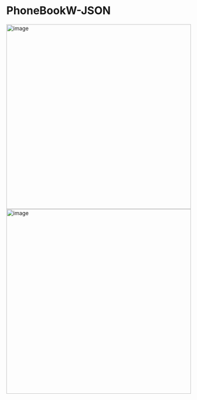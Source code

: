 # PhoneBookW-JSON
<img width="484" alt="image" src="https://github.com/guraygul/PhoneBookW-JSON/assets/58820744/4b178c4d-b383-4461-8aa4-1151ce412318">
<img width="484" alt="image" src="https://github.com/guraygul/PhoneBookW-JSON/assets/58820744/c3301f6d-fb58-4c4e-81f1-8c2ef5d47b16">
